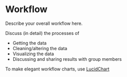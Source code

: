 # Workflow

Describe your overall workflow here.

Discuss (in detail) the processes of

* Getting the data
* Cleaning/altering the data
* Visualizing the data
* Discussing and sharing results with group members

To make elegant workflow charts, use [LucidChart](https://lucidchart.com)
